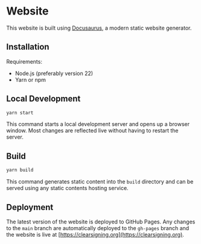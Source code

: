 # Website

This website is built using [Docusaurus](https://docusaurus.io/), a modern static website generator.

## Installation

Requirements:

- Node.js (preferably version 22)
- Yarn or npm

## Local Development

```bash
yarn start
```

This command starts a local development server and opens up a browser window. Most changes are reflected live without having to restart the server.

## Build

```bash
yarn build
```

This command generates static content into the `build` directory and can be served using any static contents hosting service.

## Deployment

The latest version of the website is deployed to GitHub Pages. Any changes to the `main` branch are automatically deployed to the `gh-pages` branch and the website is live at [https://clearsigning.org](https://clearsigning.org).
